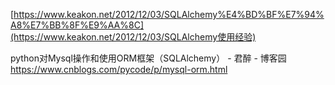 [https://www.keakon.net/2012/12/03/SQLAlchemy%E4%BD%BF%E7%94%A8%E7%BB%8F%E9%AA%8C](https://www.keakon.net/2012/12/03/SQLAlchemy使用经验)

python对Mysql操作和使用ORM框架（SQLAlchemy） - 君醉 - 博客园 https://www.cnblogs.com/pycode/p/mysql-orm.html
